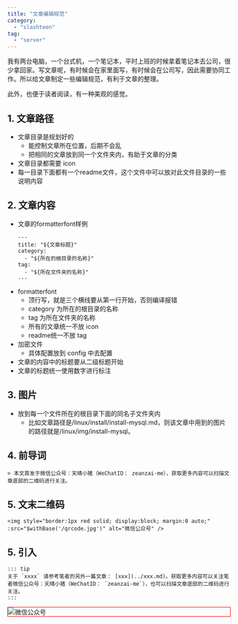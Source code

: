 ```yaml
---
title: "文章编辑规范"
category:
  - "slashteen"
tag:
  - "server"
---
```


我有两台电脑，一个台式机，一个笔记本，平时上班的时候拿着笔记本去公司，很少拿回家。写文章呢，有时候会在家里面写，有时候会在公司写，因此需要协同工作。所以给文章制定一些编辑规范，有利于文章的整理。

此外，也便于读者阅读，有一种美观的感觉。

## 1. 文章路径

- 文章目录是规划好的
  - 能控制文章所在位置，后期不会乱
  - 把相同的文章放到同一个文件夹内，有助于文章的分类
- 文章目录都需要 icon 
- 每一目录下面都有一个readme文件，这个文件中可以放对此文件目录的一些说明内容


## 2. 文章内容

- 文章的formatterfont样例
  ```
  ---
  title: "${文章标题}"
  category:
    - "${所在的根目录的名称}"
  tag:
    - "${所在文件夹的名称}"
  ---
  ```
- formatterfont
  - 顶行写，就是三个横线要从第一行开始，否则编译报错
  - category 为所在的根目录的名称
  - tag 为所在文件夹的名称
  - 所有的文章统一不放 icon 
  - readme统一不放 tag
- 加密文件
  - 具体配置放到 config 中去配置
- 文章的内容中的标题要从二级标题开始
- 文章的标题统一使用数字进行标注

## 3. 图片

- 放到每一个文件所在的根目录下面的同名子文件夹内
  - 比如文章路径是/linux/install/install-mysql.md，则该文章中用到的图片的路径就是/linux/img/install-mysql。

## 4. 前导词

```
> 本文首发于微信公众号：天晴小猪（WeChatID： zeanzai-me），获取更多内容可以扫描文章底部的二维码进行关注。
```

## 5. 文末二维码

```
<img style="border:1px red solid; display:block; margin:0 auto;" :src="$withBase('/qrcode.jpg')" alt="微信公众号" />
```

## 5. 引入

```
::: tip
关于 `xxxx` 请参考笔者的另外一篇文章： [xxx](../xxx.md)。获取更多内容可以关注笔者微信公众号：天晴小猪（WeChatID： `zeanzai-me`），也可以扫描文章底部的二维码进行关注。
:::
```


<img style="border:1px red solid; display:block; margin:0 auto;" :src="$withBase('/qrcode.jpg')" alt="微信公众号" />
